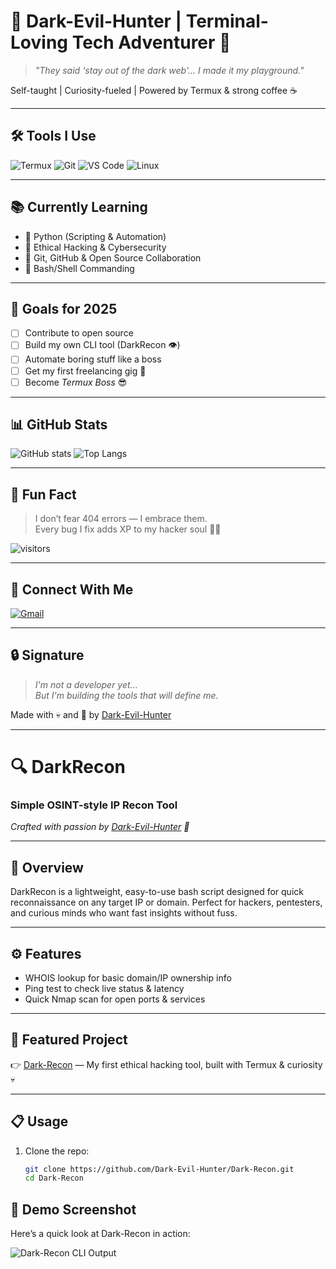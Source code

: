 # 🧠 Dark-Evil-Hunter | Terminal-Loving Tech Adventurer 👾

> *"They said 'stay out of the dark web'... I made it my playground."*

Self-taught | Curiosity-fueled | Powered by Termux & strong coffee ☕

---

## 🛠 Tools I Use
![Termux](https://img.shields.io/badge/Tool-Termux-black?logo=android&logoColor=green)
![Git](https://img.shields.io/badge/Git-F05032?logo=git&logoColor=white)
![VS Code](https://img.shields.io/badge/VSCode-007ACC?logo=visualstudiocode&logoColor=white)
![Linux](https://img.shields.io/badge/Linux-Powered-black?logo=linux&logoColor=yellow)

---

## 📚 Currently Learning
- 🐍 Python (Scripting & Automation)
- 🧪 Ethical Hacking & Cybersecurity
- 💾 Git, GitHub & Open Source Collaboration
- 🔧 Bash/Shell Commanding

---

## 🎯 Goals for 2025
- [ ] Contribute to open source
- [ ] Build my own CLI tool (DarkRecon 👁️)
- [ ] Automate boring stuff like a boss
- [ ] Get my first freelancing gig 💸
- [ ] Become *Termux Boss* 😎

---

## 📊 GitHub Stats
![GitHub stats](https://github-readme-stats.vercel.app/api?username=Dark-Evil-Hunter&show_icons=true&theme=radical)
![Top Langs](https://github-readme-stats.vercel.app/api/top-langs/?username=Dark-Evil-Hunter&layout=compact&theme=radical)

---

## 🧩 Fun Fact
> I don’t fear 404 errors — I embrace them.  
> Every bug I fix adds XP to my hacker soul 🧛‍♂️

![visitors](https://visitor-badge.glitch.me/badge?page_id=Dark-Evil-Hunter.visitor-badge)

---

## 🔗 Connect With Me
[![Gmail](https://img.shields.io/badge/Gmail-dev.darkevi1hunter@gmail.com-D14836?logo=gmail&logoColor=white)](mailto:dev.darkevi1hunter@gmail.com)

---

## 🔒 Signature
> *I'm not a developer yet...*  
> *But I'm building the tools that will define me.*

Made with 💀 and 🧠 by [Dark-Evil-Hunter](https://github.com/Dark-Evil-Hunter)

---

# 🔍 DarkRecon

### Simple OSINT-style IP Recon Tool  
*Crafted with passion by [Dark-Evil-Hunter](https://github.com/Dark-Evil-Hunter) 👾*

---

## 🚀 Overview

DarkRecon is a lightweight, easy-to-use bash script designed for quick reconnaissance on any target IP or domain. Perfect for hackers, pentesters, and curious minds who want fast insights without fuss.

---

## ⚙️ Features

- WHOIS lookup for basic domain/IP ownership info  
- Ping test to check live status & latency  
- Quick Nmap scan for open ports & services  

---

## 🔗 Featured Project

👉 [Dark-Recon](https://github.com/Dark-Evil-Hunter/Dark-Recon) — My first ethical hacking tool, built with Termux & curiosity 💀

---

## 📋 Usage

1. Clone the repo:
   ```bash
   git clone https://github.com/Dark-Evil-Hunter/Dark-Recon.git
   cd Dark-Recon
## 📸 Demo Screenshot

Here’s a quick look at Dark-Recon in action:

![Dark-Recon CLI Output](demo-screenshot.png)

